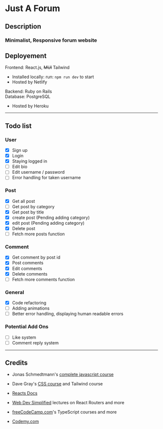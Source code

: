# Just A Forum

## Description

### Minimalist, Responsive forum website

## Deployement

Frontend: React.js, ~~MUI~~ Tailwind

- Installed locally: run: `npm run dev` to start
- Hosted by Netlify

Backend: Ruby on Rails  
Database: PostgreSQL

- Hosted by Heroku

---

## Todo list

### User

- [x] Sign up
- [x] Login
- [x] Staying logged in
- [ ] Edit bio
- [ ] Edit username / password
- [ ] Error handling for taken username

### Post

- [x] Get all post
- [ ] Get post by category
- [x] Get post by title
- [x] create post (Pending adding category)
- [x] edit post (Pending adding category)
- [x] Delete post
- [ ] Fetch more posts function

### Comment

- [x] Get comment by post id
- [x] Post comments
- [x] Edit comments
- [x] Delete comments
- [ ] Fetch more comments function

### General

- [x] Code refactoring
- [ ] Adding animations
- [ ] Better error handling, displaying human readable errors

### Potential Add Ons

- [ ] Like system
- [ ] Comment reply system

---

## Credits

- Jonas Schmedtmann's [complete javascript course](https://www.udemy.com/course/the-complete-javascript-course/)

- Dave Gray's [CSS course](https://www.youtube.com/watch?v=n4R2E7O-Ngo) and Tailwind course

- [Reacts Docs](https://beta.reactjs.org/learn)

- [Web Dev Simplified](https://www.youtube.com/@WebDevSimplified) lectures on React Routers and more

- [freeCodeCamp.com](https://www.youtube.com/@freecodecamp)'s TypeScript courses and more

- [Codemy.com](https://www.youtube.com/@Codemycom)
